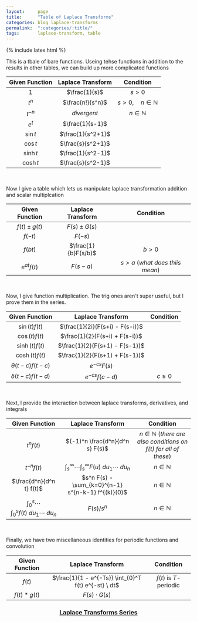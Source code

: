 ```yaml
---
layout:     page
title:      "Table of Laplace Transforms"
categories: blog laplace-transforms
permalink:  ":categories/:title/"
tags:       laplace-transform, table
---
```


{% include latex.html %}

This is a tbale of bare functions. Useing tehse functions in addition to the results in other tables, we can build up more complicated functions

| **Given Function**    | **Laplace Transform**     | **Condition**     |
|:---------------------:|:-------------------------:|:-----------------:|
| $1$                   | $\frac{1}{s}$                     | $s > 0$           |
| $t^n$                 | $\frac{n!}{s^n}$                  | $s > 0, \quad n \in \mathbb{N}$ |
| $t^{-n}$              | _divergent_                  |  $n \in \mathbb{N}$ |
| $e^t$              | $\frac{1}{s-1}$                  |  |
| $\sin t$              | $\frac{1}{s^2+1}$                  |  |
| $\cos t$              | $\frac{s}{s^2+1}$                  |  |
| $\sinh t$             | $\frac{1}{s^2-1}$                  |  |
| $\cosh t$             | $\frac{s}{s^2-1}$                  |  |

<br>

Now I give a table which lets us manipulate laplace transformation addition and scalar multiplcation

| **Given Function**    | **Laplace Transform**     | **Condition**     |
|:---------------------:|:-------------------------:|:-----------------:|
| $f(t) \pm g(t)$       | $F(s) \pm G(s)$           |            |
| $f(-t)$       | $F(-s)$           |            |
| $f(bt)$       | $\frac{1}{b}F(s/b)$           |  $b > 0$          |
| $e^{at} f(t)$         | $F(s-a)$                          | $s > a$ (_what does thiis mean_) |

<br>

Now, I give function multiplication. The trig ones aren't super useful, but I prove them in the series.

| **Given Function**    | **Laplace Transform**     | **Condition**     |
|:---------------------:|:-------------------------:|:-----------------:|
| $\sin(t) f(t)$        | $\frac{1}{2i}(F(s+i) - F(s-i))$   |   |
| $\cos(t) f(t)$        | $\frac{1}{2}(F(s+i) + F(s-i))$    |   |
| $\sinh(t) f(t)$       | $\frac{1}{2}(F(s+1) - F(s-1))$   |   |
| $\cosh(t) f(t)$       | $\frac{1}{2}(F(s+1) + F(s-1))$    |   |
| $\theta(t-c)f(t-c)$       | $e^{-cs} F(s)$    |   |
| $\delta(t-c)f(t-d)$       | $e^{-cs} f(c-d)$    | $c \geq 0$  |

<br>

Next, I provide the interaction between laplace transforms, derivatives, and integrals

| **Given Function**    | **Laplace Transform**     | **Condition**     |
|:---------------------:|:-------------------------:|:-----------------:|
| $t^n f(t)$        | $(-1)^n \frac{d^n}{d^n s} F(s)$   | $n \in \mathbb{N}$ (_there are also conditions on f(t) for all of these_) |
| $t^{-n} f(t)$        | $\int_{s}^{\infty} \cdots \int_{s}^{\infty} F(u) \ du_1 \cdots \ du_n$   | $n \in \mathbb{N}$ |
| $\frac{d^n}{d^n t} f(t)$        | $s^n F(s) - \sum_{k=0}^{n-1} s^{n-k-1} f^{(k)}(0)$   | $n \in \mathbb{N}$ |
| $\int_0^s \cdots \int_0^s f(t) \ du_1 \cdots \ du_n$        | $F(s) / s^n$   | $n \in \mathbb{N}$ |

<br>

Finally, we have two miscellaneous identities for periodic functions and convolution

| **Given Function**    | **Laplace Transform**     | **Condition**     |
|:---------------------:|:-------------------------:|:-----------------:|
| $f(t)$        | $\frac{1}{1 - e^{-Ts}} \int_{0}^T f(t) e^{-st} \ dt$   | $f(t)$ is $T$-periodic |
| $f(t) * g(t)$ | $F(s) \cdot G(s)$ | |

<h3 style="text-align:center; margin-bottom:1em;">
    <a href="/blog/laplace-transforms">Laplace Transforms Series</a>
</h3>